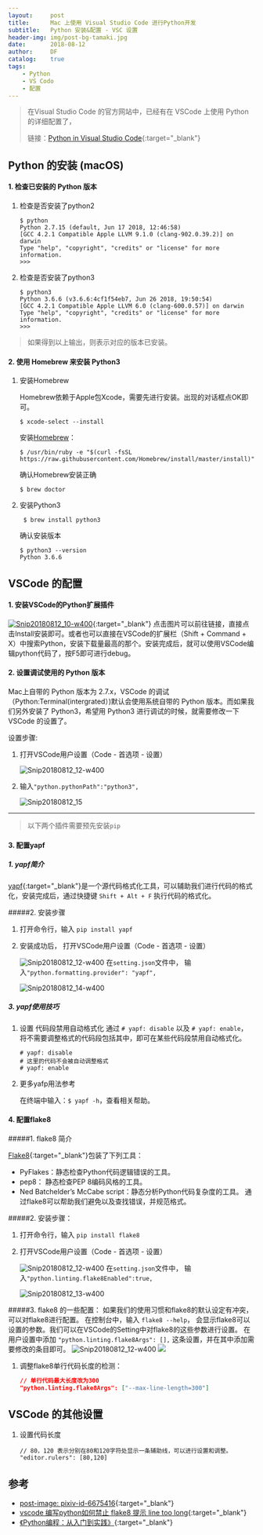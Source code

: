 ```yaml
---
layout:     post
title:      Mac 上使用 Visual Studio Code 进行Python开发
subtitle:   Python 安装&配置 - VSC 设置
header-img: img/post-bg-tamaki.jpg
date:       2018-08-12
author:     DF
catalog:    true
tags:
    - Python
    - VS Codo
    - 配置
---
```


>在Visual Studio Code 的官方网站中，已经有在 VSCode 上使用 Python 的详细配置了， 
>
>链接：[Python in Visual Studio Code](https://code.visualstudio.com/docs/languages/python){:target="_blank"}


## Python 的安装 (macOS)
#### 1. 检查已安装的 Python 版本

1. 检查是否安装了python2

    ```
    $ python
    Python 2.7.15 (default, Jun 17 2018, 12:46:58) 
    [GCC 4.2.1 Compatible Apple LLVM 9.1.0 (clang-902.0.39.2)] on darwin
    Type "help", "copyright", "credits" or "license" for more information.
    >>> 
    ```

2. 检查是否安装了python3

    ```
    $ python3
    Python 3.6.6 (v3.6.6:4cf1f54eb7, Jun 26 2018, 19:50:54) 
    [GCC 4.2.1 Compatible Apple LLVM 6.0 (clang-600.0.57)] on darwin
    Type "help", "copyright", "credits" or "license" for more information.
    >>> 
    ```

> 如果得到以上输出，则表示对应的版本已安装。

#### 2. 使用 Homebrew 来安装 Python3

1. 安装Homebrew

    Homebrew依赖于Apple包Xcode，需要先进行安装。出现的对话框点OK即可。
    
    ```
    $ xcode-select --install
    ```
    
    安装[Homebrew](https://brew.sh/index_zh-cn)：
    
    ```
    $ /usr/bin/ruby -e "$(curl -fsSL https://raw.githubusercontent.com/Homebrew/install/master/install)"
    ```

    确认Homebrew安装正确
    
    ```
    $ brew doctor
    ```
    
2. 安装Python3

    ```
     $ brew install python3
    ```
    确认安装版本

    ```
    $ python3 --version
    Python 3.6.6
    ```


## VSCode 的配置

#### 1. 安装VSCode的Python扩展插件

<!--[](){:target="_blank"}-->
[ ![Snip20180812_10-w400](/img/Snip20180812_10.png)](https://marketplace.visualstudio.com/items?itemName=ms-python.python){:target="_blank"}
    点击图片可以前往链接，直接点击Install安装即可。或者也可以直接在VSCode的扩展栏（Shift + Command + X）中搜索Python，安装下载量最高的那个。安装完成后，就可以使用VSCode编辑python代码了，按F5即可进行debug。

#### 2. 设置调试使用的 Python 版本

Mac上自带的 Python 版本为 2.7.x，VSCode 的调试（Python:Terminal(intergrated）)默认会使用系统自带的 Python 版本。而如果我们另外安装了 Python3，希望用 Python3 进行调试的时候，就需要修改一下  VSCode 的设置了。

设置步骤:
1. 打开VSCode用户设置（Code - 首选项 - 设置）    
    
    ![Snip20180812_12-w400](/img/Snip20180812_12.png)
    
2. 输入`"python.pythonPath":"python3",`
    
    ![Snip20180812_15](/img/Snip20180812_15.png)

---
> 以下两个插件需要预先安装`pip`

<!--MarkDown 加锚点-->

#### 3. 配置yapf
    
##### 1. yapf简介
[yapf](https://github.com/google/yapf){:target="_blank"}是一个源代码格式化工具，可以辅助我们进行代码的格式化，安装完成后，通过快捷键 `Shift + Alt + F` 执行代码的格式化。
    
#####2. 安装步骤

1. 打开命令行，输入 `pip install yapf`

2. 安装成功后， 打开VSCode用户设置（Code - 首选项 - 设置）
    
    ![Snip20180812_12-w400](/img/Snip20180812_12.png)
    在`setting.json`文件中， 输入`"python.formatting.provider": "yapf",`
    
    ![Snip20180812_14-w400](/img/Snip20180812_14.png)

##### 3. yapf使用技巧
1. 设置 代码段禁用自动格式化
    通过 `# yapf: disable` 以及 `# yapf: enable`， 将不需要调整格式的代码段包括其中，即可在某些代码段禁用自动格式化。
    ```
    # yapf: disable
    # 这里的代码不会被自动调整格式
    # yapf: enable
    ```
    
2. 更多yafp用法参考
    
    在终端中输入：`$ yapf -h`，查看相关帮助。

#### 4. 配置flake8

#####1. flake8 简介
    
[Flake8](https://pypi.org/project/flake8/){:target="_blank"}包装了下列工具：
    
- PyFlakes：静态检查Python代码逻辑错误的工具。
- pep8： 静态检查PEP 8编码风格的工具。
- Ned Batchelder’s McCabe script：静态分析Python代码复杂度的工具。
通过flake8可以帮助我们避免以及查找错误，并规范格式。
    
#####2. 安装步骤：
1. 打开命令行，输入 `pip install flake8`
2. 打开VSCode用户设置（Code - 首选项 - 设置）
    
    ![Snip20180812_12-w400](/img/Snip20180812_12.png)
    在`setting.json`文件中， 输入`"python.linting.flake8Enabled":true,`
    
    ![Snip20180812_13-w400](/img/Snip20180812_13.png)

#####3. flake8 的一些配置：
如果我们的使用习惯和flake8的默认设定有冲突，可以对flake8进行配置。
在控制台中，输入 `flake8 --help`， 会显示flake8可以设置的参数。我们可以在VSCode的Setting中对flake8的这些参数进行设置。
在用户设置中添加 `"python.linting.flake8Args": [],` 这条设置，并在其中添加需要修改的条目即可。
![Snip20180812_12-w400](/img/Snip20180812_12.png)
![](/img/15349299826024.jpg)
    
1. 调整flake8单行代码长度的检测：
    
    ```json
    // 单行代码最大长度改为300
    "python.linting.flake8Args": ["--max-line-length=300"]
    ```

## VSCode 的其他设置

1. 设置代码长度
    
    ```
    // 80，120 表示分别在80和120字符处显示一条辅助线，可以进行设置和调整。
    "editor.rulers": [80,120]
    ```
    
    
## 参考
- [post-image: pixiv-id-6675416](https://www.pixiv.net/member.php?id=6675416){:target="_blank"}
- [vscode 编写python如何禁止 flake8 提示 line too long](https://www.cnblogs.com/tangxin-blog/p/6065017.html){:target="_blank"}
- [《Python编程：从入门到实践》](https://book.douban.com/subject/26829016/){:target="_blank"}
